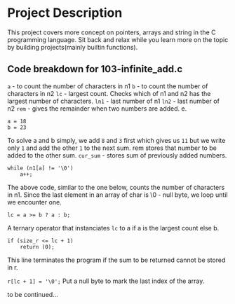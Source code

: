 # Project Description
This project covers more concept on pointers, arrays and string in the C programming language. Sit back and relax while you learn more on the topic by building projects(mainly builtin functions).

## Code breakdown for 103-infinite_add.c

`a` - to count the number of characters in n1
`b` - to count the number of characters in n2
`lc` - largest count. Checks which of n1 and n2 has the largest number of characters.
`ln1` - last number of n1
`ln2` - last number of n2
`rem` - gives the remainder when two numbers are added. e.
```
a = 18
b = 23
```
To solve a and b simply, we add `8` and `3` first which gives us `11` but we write only `1` and add the other `1` to the next sum. rem stores that number to be added to the other sum.
`cur_sum` - stores sum of previously added numbers.

```
while (n1[a] != '\0')
	a++;
```

The above code, similar to the one below, counts the number of characters in n1. Since the last element in an array of char is \0 - null byte, we loop until we encounter one.

```
lc = a >= b ? a : b;
```

A ternary operator that instanciates `lc` to a if a is the largest count else b.

```
if (size_r <= lc + 1)
	return (0);
```

This line terminates the program if the sum to be returned cannot be stored in r.

`r[lc + 1] = '\0';`
Put a null byte to mark the last index of the array.

to be continued...
